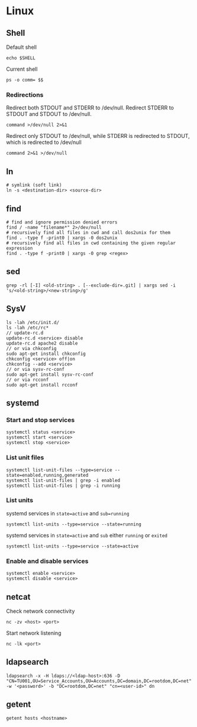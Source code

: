 # Linux

## Shell

Default shell
```
echo $SHELL
```
Current shell
```
ps -o comm= $$
```

### Redirections

Redirect both STDOUT and STDERR to /dev/null.
Redirect STDERR to STDOUT and STDOUT to /dev/null.
```
command >/dev/null 2>&1
```

Redirect only STDOUT to /dev/null, while STDERR is redirected to STDOUT, which is redirected to /dev/null
```
command 2>&1 >/dev/null
```

## ln
```
# symlink (soft link)
ln -s <destination-dir> <source-dir>
```

## find

```
# find and ignore permission denied errors
find / -name "filename*" 2>/dev/null
# recursively find all files in cwd and call dos2unix for them
find . -type f -print0 | xargs -0 dos2unix
# recursively find all files in cwd containing the given regular expression
find . -type f -print0 | xargs -0 grep <regex>
```

## sed

```
grep -rl [-I] <old-string> . [--exclude-dir=.git] | xargs sed -i 's/<old-string>/<new-string>/g'
```

## SysV

```
ls -lah /etc/init.d/
ls -lah /etc/rc*
// update-rc.d
update-rc.d <service> disable
update-rc.d apache2 disable
// or via chkconfig
sudo apt-get install chkconfig
chkconfig <service> off|on
chkconfig --add <service>
// or via sysv-rc-conf
sudo apt-get install sysv-rc-conf
// or via rcconf
sudo apt-get install rcconf
```

## systemd

### Start and stop services
```
systemctl status <service>
systemctl start <service>
systemctl stop <service>
```

### List unit files
```
systemctl list-unit-files --type=service --state=enabled,running,generated
systemctl list-unit-files | grep -i enabled
systemctl list-unit-files | grep -i running
```

### List units

systemd services in `state=active` and `sub=running`
```
systemctl list-units --type=service --state=running
```
systemd services in `state=active` and `sub` either `running` or `exited`
```
systemctl list-units --type=service --state=active
```

### Enable and disable services
```
systemctl enable <service>
systemctl disable <service>
```

## netcat

Check network connectivity
```
nc -zv <host> <port>
```

Start network listening
```
nc -lk <port>
```

## ldapsearch
```
ldapsearch -x -H ldaps://<ldap-host>:636 -D "CN=TU001,OU=Service_Accounts,OU=Accounts,DC=domain,DC=rootdom,DC=net" -w '<password>' -b "DC=rootdom,DC=net" "cn=<user-id>" dn
```

## getent
```
getent hosts <hostname>
```

